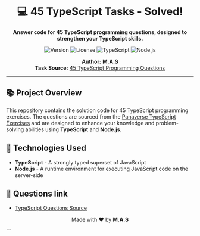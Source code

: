 <h1 align="center">💻 45 TypeScript Tasks - Solved!</h1>

<p align="center">
  <b>Answer code for 45 TypeScript programming questions, designed to strengthen your TypeScript skills.</b>
</p>

<p align="center">
  <img src="https://img.shields.io/badge/Version-1.0.0-brightgreen.svg" alt="Version">
  <img src="https://img.shields.io/badge/License-MIT-blue.svg" alt="License">
  <img src="https://img.shields.io/badge/Build-TypeScript-blue.svg" alt="TypeScript">
  <img src="https://img.shields.io/badge/Platform-Node.js-6DA55F.svg" alt="Node.js">
</p>

<p align="center">
  <b>Author:</b> <strong>M.A.S</strong> <br>
  <b>Task Source:</b> <a href="https://github.com/panaverse/learn-typescript/blob/master/NODE_PROJECTS/getting-started-exercises.md">45 TypeScript Programming Questions</a>
</p>

---

<h2>📚 Project Overview</h2>

<p>This repository contains the solution code for 45 TypeScript programming exercises. The questions are sourced from the <a href="https://github.com/panaverse/learn-typescript/blob/master/NODE_PROJECTS/getting-started-exercises.md">Panaverse TypeScript Exercises</a> and are designed to enhance your knowledge and problem-solving abilities using <strong>TypeScript</strong> and <strong>Node.js</strong>.</p>

<h2>🔧 Technologies Used</h2>

<ul>
  <li><strong>TypeScript</strong> - A strongly typed superset of JavaScript</li>
  <li><strong>Node.js</strong> - A runtime environment for executing JavaScript code on the server-side</li>
</ul>


 <h2>🔗 Questions link</h2> <ul> <li><a href="https://github.com/panaverse/learn-typescript/blob/master/NODE_PROJECTS/getting-started-exercises.md">TypeScript Questions Source</a></li> </ul> <p align="center">Made with ❤️ by <strong>M.A.S</strong></p> ```
